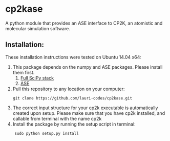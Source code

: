 cp2kase
==================

A python module that provides an ASE interface to CP2K, an atomistic and molecular simulation software.

Installation:
------------------

These installation instructions were tested on Ubuntu 14.04 x64:

1. This package depends on the numpy and ASE packages. Please install them first.
   1. [Full SciPy stack](http://www.scipy.org/install.html)
   2. [ASE](https://wiki.fysik.dtu.dk/ase/)
2. Pull this repository to any location on your computer:
   ```
   git clone https://github.com/lauri-codes/cp2kase.git
   ```
3. The correct input structure for your cp2k executable is automatically created upon setup. Please make sure that you have cp2k installed, and callable from terminal with the name cp2k
4. Install the package by running the setup script in terminal:
```
    sudo python setup.py install
```
